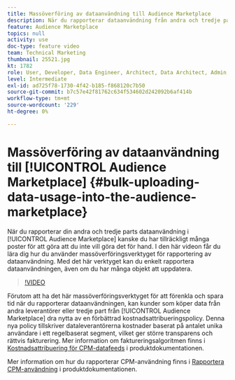```yaml
---
title: Massöverföring av dataanvändning till Audience Marketplace
description: När du rapporterar dataanvändning från andra och tredje part i Audience Marketplace kan det finnas tillräckligt många poster för att du inte vill göra det för hand. I den här videon får du lära dig hur du använder satsöverföringsverktyget för rapportering av dataanvändning, så att du enkelt kan rapportera din dataanvändning, även om du har många objekt att uppdatera.
feature: Audience Marketplace
topics: null
activity: use
doc-type: feature video
team: Technical Marketing
thumbnail: 25521.jpg
kt: 1782
role: User, Developer, Data Engineer, Architect, Data Architect, Admin, Leader
level: Intermediate
exl-id: ad725f78-1730-4f42-b185-f868120c7b50
source-git-commit: b7c57e42f81762c634f534602d242092b6af414b
workflow-type: tm+mt
source-wordcount: '229'
ht-degree: 0%

---
```


# Massöverföring av dataanvändning till [!UICONTROL Audience Marketplace] {#bulk-uploading-data-usage-into-the-audience-marketplace}

När du rapporterar din andra och tredje parts dataanvändning i [!UICONTROL Audience Marketplace] kanske du har tillräckligt många poster för att göra att du inte vill göra det för hand. I den här videon får du lära dig hur du använder massöverföringsverktyget för rapportering av dataanvändning. Med det här verktyget kan du enkelt rapportera dataanvändningen, även om du har många objekt att uppdatera.

>[!VIDEO](https://video.tv.adobe.com/v/25521/?quality=12)

Förutom att ha det här massöverföringsverktyget för att förenkla och spara tid när du rapporterar dataanvändningen, kan kunder som köper data från andra leverantörer eller tredje part från [!UICONTROL Audience Marketplace] dra nytta av en förbättrad kostnadsattribueringspolicy. Denna nya policy tillskriver dataleverantörerna kostnader baserat på antalet unika användare i ett regelbaserat segment, vilket ger större transparens och rättvis fakturering.
Mer information om faktureringsalgoritmen finns i [Kostnadsattribuering för CPM-datafeeds](https://experiencecloud.adobe.com/resources/help/en_US/aam/marketplace_cpm_billing.html) i produktdokumentationen.

Mer information om hur du rapporterar CPM-användning finns i [Rapportera CPM-användning](https://experiencecloud.adobe.com/resources/help/en_US/aam/t_marketplace_report_cpm_usage.html) i produktdokumentationen.
